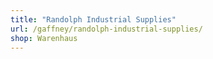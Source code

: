 ```yaml
---
title: "Randolph Industrial Supplies"
url: /gaffney/randolph-industrial-supplies/
shop: Warenhaus
---
```

